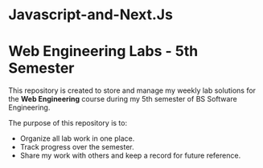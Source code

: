 # Javascript-and-Next.Js
# Web Engineering Labs - 5th Semester

This repository is created to store and manage my weekly lab solutions for the **Web Engineering** course during my 5th semester of BS Software Engineering. 

The purpose of this repository is to:

- Organize all lab work in one place.
- Track progress over the semester.
- Share my work with others and keep a record for future reference.
